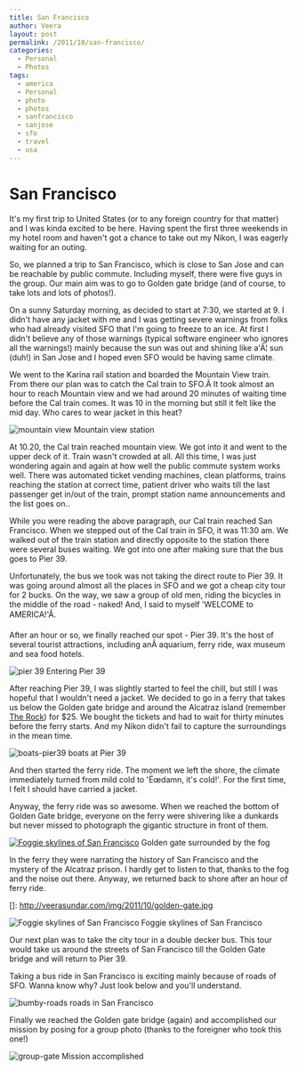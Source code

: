 ```yaml
---
title: San Francisco
author: Veera
layout: post
permalink: /2011/10/san-francisco/
categories:
  - Personal
  - Photos
tags:
  - america
  - Personal
  - photo
  - photos
  - sanfrancisco
  - sanjose
  - sfo
  - travel
  - usa
---
```

# San Francisco

It's my first trip to United States (or to any foreign country for that matter) and I was kinda excited to be here. Having spent the first three weekends in my hotel room and haven't got a chance to take out my Nikon, I was eagerly waiting for an outing.

So, we planned a trip to San Francisco, which is close to San Jose and can be reachable by public commute. Including myself, there were five guys in the group. Our main aim was to go to Golden gate bridge (and of course, to take lots and lots of photos!).

On a sunny Saturday morning, as decided to start at 7:30, we started at 9. I didn't have any jacket with me and I was getting severe warnings from folks who had already visited SFO that I'm going to freeze to an ice. At first I didn't believe any of those warnings (typical software engineer who ignores all the warnings!) mainly because the sun was out and shining like a'Â¦ sun (duh!) in San Jose and I hoped even SFO would be having same climate.

We went to the Karina rail station and boarded the Mountain View train. From there our plan was to catch the Cal train to SFO.Â It took almost an hour to reach Mountain view and we had around 20 minutes of waiting time before the Cal train comes. It was 10 in the morning but still it felt like the mid day. Who cares to wear jacket in this heat?

![mountain view][1]
Mountain view station

At 10.20, the Cal train reached mountain view. We got into it and went to the upper deck of it. Train wasn't crowded at all. All this time, I was just wondering again and again at how well the public commute system works well. There was automated ticket vending machines, clean platforms, trains reaching the station at correct time, patient driver who waits till the last passenger get in/out of the train, prompt station name announcements and the list goes on..

 [1]: http://veerasundar.com/img/2011/10/mountain-view.jpg "mountain-view"

While you were reading the above paragraph, our Cal train reached San Francisco. When we stepped out of the Cal train in SFO, it was 11:30 am. We walked out of the train station and directly opposite to the station there were several buses waiting. We got into one after making sure that the bus goes to Pier 39.

Unfortunately, the bus we took was not taking the direct route to Pier 39. It was going around almost all the places in SFO and we got a cheap city tour for 2 bucks. On the way, we saw a group of old men, riding the bicycles in the middle of the road - naked! And, I said to myself 'WELCOME to AMERICA!'Â.

After an hour or so, we finally reached our spot - Pier 39. It's the host of several tourist attractions, including anÂ aquarium, ferry ride, wax museum and sea food hotels.

![pier 39][2]
Entering Pier 39

After reaching Pier 39, I was slightly started to feel the chill, but still I was hopeful that I wouldn't need a jacket. We decided to go in a ferry that takes us below the Golden gate bridge and around the Alcatraz island (remember [The Rock][3]) for $25. We bought the tickets and had to wait for thirty minutes before the ferry starts. And my Nikon didn't fail to capture the surroundings in the mean time.

 [2]: http://veerasundar.com/img/2011/10/pier39-entrance.jpg "pier39-entrance"
 [3]: http://en.wikipedia.org/wiki/The_Rock_(film) "The Rock"

![][4]
boats at Pier 39

And then started the ferry ride. The moment we left the shore, the climate immediately turned from mild cold to 'Ëœdamn, it's cold!'. For the first time, I felt I should have carried a jacket.

 [4]: http://veerasundar.com/img/2011/10/boats-pier39.jpg "boats-pier39"

Anyway, the ferry ride was so awesome. When we reached the bottom of Golden Gate bridge, everyone on the ferry were shivering like a dunkards but never missed to photograph the gigantic structure in front of them.

[![][6]][6]
Golden gate surrounded by the fog

In the ferry they were narrating the history of San Francisco and the mystery of the Alcatraz prison. I hardly get to listen to that, thanks to the fog and the noise out there. Anyway, we returned back to shore after an hour of ferry ride.

 []: http://veerasundar.com/img/2011/10/golden-gate.jpg

![][6]
Foggie skylines of San Francisco

Our next plan was to take the city tour in a double decker bus. This tour would take us around the streets of San Francisco till the Golden Gate bridge and will return to Pier 39.

 [6]: http://veerasundar.com/img/2011/10/fogfie-skyline.jpg "Foggie skylines of San Francisco"

Taking a bus ride in San Francisco is exciting mainly because of roads of SFO. Wanna know why? Just look below and you'll understand.

![][7]
roads in San Francisco

Finally we reached the Golden gate bridge (again) and accomplished our mission by posing for a group photo (thanks to the foreigner who took this one!)

 [7]: http://veerasundar.com/img/2011/10/bumby-roads.jpg "bumby-roads"

![][8]
Mission accomplished

 [8]: http://veerasundar.com/img/2011/10/group-gate.jpg "group-gate"